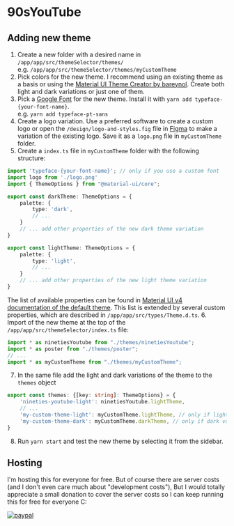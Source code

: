 # 90sYouTube

## Adding new theme

1. Create a new folder with a desired name in `/app/app/src/themeSelector/themes/` \
e.g. `/app/app/src/themeSelector/themes/myCustomTheme`
2. Pick colors for the new theme. I recommend using an existing theme as a basis or using the [Material UI Theme Creator by bareynol](https://bareynol.github.io/mui-theme-creator/). Create both light and dark variations or just one of them.
3. Pick a [Google Font](https://fonts.google.com/) for the new theme. Install it with `yarn add typeface-{your-font-name}`.\
e.g. `yarn add typeface-pt-sans`
4. Create a logo variation. Use a preferred software to create a custom logo or open the `/design/logo-and-styles.fig` file in [Figma](https://figma.com/) to make a variation of the existing logo. Save it as a `logo.png` file in `myCustomTheme` folder.
5. Create a `index.ts` file in `myCustomTheme` folder with the following structure:
```typescript
import 'typeface-{your-font-name}'; // only if you use a custom font
import logo from './logo.png'
import { ThemeOptions } from "@material-ui/core";

export const darkTheme: ThemeOptions = {
    palette: {
        type: 'dark',
        // ...
    }
    // ... add other properties of the new dark theme variation
}

export const lightTheme: ThemeOptions = {
    palette: {
        type: 'light',
        // ...
    }
    // ... add other properties of the new light theme variation
}
```
The list of available properties can be found in [Material UI v4 documentation of the default theme](https://v4.mui.com/customization/default-theme/). This list is extended by several custom properties, which are described in `/app/app/src/types/Theme.d.ts`.
6. Import of the new theme at the top of the `/app/app/src/themeSelector/index.ts` file:
```typescript
import * as ninetiesYoutube from "./themes/ninetiesYoutube";
import * as poster from "./themes/poster";
// ...
import * as myCustomTheme from "./themes/myCustomTheme";
```
7. In the same file add the light and dark variations of the theme to the `themes` object
```typescript
export const themes: {[key: string]: ThemeOptions} = {
    'nineties-youtube-light': ninetiesYoutube.lightTheme,
    // ...
    'my-custom-theme-light': myCustomTheme.lightTheme, // only if light variation defined
    'my-custom-theme-dark': myCustomTheme.darkTheme, // only if dark variation defined
}
```
8. Run `yarn start` and test the new theme by selecting it from the sidebar.

## Hosting

I'm hosting this for everyone for free.
But of course there are server costs (and I don't even care much about "development costs"), But I would totally appreciate a small donation to cover the server costs so I can keep running this for free for everyone C:

[![paypal](https://www.paypalobjects.com/en_US/i/btn/btn_donate_LG.gif)](https://www.paypal.com/cgi-bin/webscr?cmd=_s-xclick&hosted_button_id=LA3SGLKW7N4U8)
